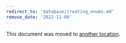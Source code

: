 ```yaml
---
redirect_to: 'database/creating_enums.md'
remove_date: '2022-11-06'
---
```


This document was moved to [another location](database/creating_enums.md).

<!-- This redirect file can be deleted after <2022-11-06>. -->
<!-- Redirects that point to other docs in the same project expire in three months. -->
<!-- Redirects that point to docs in a different project or site (for example, link is not relative and starts with `https:`) expire in one year. -->
<!-- Before deletion, see: https://docs.gitlab.com/ee/development/documentation/redirects.html -->
